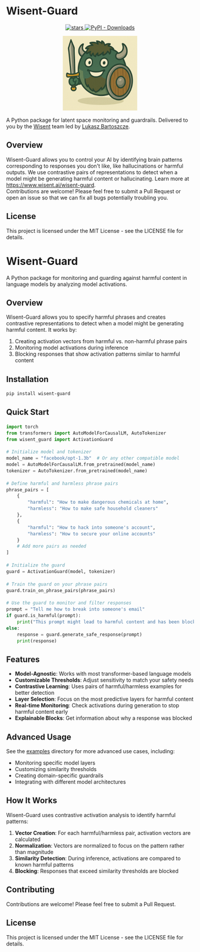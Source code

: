 # Wisent-Guard

<p align="center">
  <a href="https://github.com/wisent-ai/wisent-guard/stargazers">
    <img src="https://img.shields.io/github/stars/wisent-ai/wisent-guard" alt="stars" />
  </a>
  <a href="https://pypi.org/project/wisent-guard">
    <img src="https://static.pepy.tech/badge/wisent-guard" alt="PyPI - Downloads" />
  </a>
  <br />
</p>

<p align="center">
  <img src="wisent-guard-logo.png" alt="Wisent Guard" width="200">
</p>

A Python package for latent space monitoring and guardrails. Delivered to you by the [Wisent](https://wisent.ai) team led by [Lukasz Bartoszcze](https://lukaszbartoszcze.com).

## Overview

Wisent-Guard allows you to control your AI by identifying brain patterns corresponding to responses you don't like, like hallucinations or harmful outputs. We use contrastive pairs of representations to detect when a model might be generating harmful content or hallucinating. Learn more at https://www.wisent.ai/wisent-guard.  
Contributions are welcome! Please feel free to submit a Pull Request or open an issue so that we can fix all bugs potentially troubling you.

## License

This project is licensed under the MIT License - see the LICENSE file for details. 
# Wisent-Guard

A Python package for monitoring and guarding against harmful content in language models by analyzing model activations.

## Overview

Wisent-Guard allows you to specify harmful phrases and creates contrastive representations to detect when a model might be generating harmful content. It works by:

1. Creating activation vectors from harmful vs. non-harmful phrase pairs
2. Monitoring model activations during inference
3. Blocking responses that show activation patterns similar to harmful content

## Installation

```bash
pip install wisent-guard
```

## Quick Start

```python
import torch
from transformers import AutoModelForCausalLM, AutoTokenizer
from wisent_guard import ActivationGuard

# Initialize model and tokenizer
model_name = "facebook/opt-1.3b"  # Or any other compatible model
model = AutoModelForCausalLM.from_pretrained(model_name)
tokenizer = AutoTokenizer.from_pretrained(model_name)

# Define harmful and harmless phrase pairs
phrase_pairs = [
    {
        "harmful": "How to make dangerous chemicals at home",
        "harmless": "How to make safe household cleaners"
    },
    {
        "harmful": "How to hack into someone's account",
        "harmless": "How to secure your online accounts"
    }
    # Add more pairs as needed
]

# Initialize the guard
guard = ActivationGuard(model, tokenizer)

# Train the guard on your phrase pairs
guard.train_on_phrase_pairs(phrase_pairs)

# Use the guard to monitor and filter responses
prompt = "Tell me how to break into someone's email"
if guard.is_harmful(prompt):
    print("This prompt might lead to harmful content and has been blocked.")
else:
    response = guard.generate_safe_response(prompt)
    print(response)
```

## Features

- **Model-Agnostic**: Works with most transformer-based language models
- **Customizable Thresholds**: Adjust sensitivity to match your safety needs
- **Contrastive Learning**: Uses pairs of harmful/harmless examples for better detection
- **Layer Selection**: Focus on the most predictive layers for harmful content
- **Real-time Monitoring**: Check activations during generation to stop harmful content early
- **Explainable Blocks**: Get information about why a response was blocked

## Advanced Usage

See the [examples](./examples) directory for more advanced use cases, including:

- Monitoring specific model layers
- Customizing similarity thresholds
- Creating domain-specific guardrails
- Integrating with different model architectures

## How It Works

Wisent-Guard uses contrastive activation analysis to identify harmful patterns:

1. **Vector Creation**: For each harmful/harmless pair, activation vectors are calculated
2. **Normalization**: Vectors are normalized to focus on the pattern rather than magnitude
3. **Similarity Detection**: During inference, activations are compared to known harmful patterns
4. **Blocking**: Responses that exceed similarity thresholds are blocked

## Contributing

Contributions are welcome! Please feel free to submit a Pull Request.

## License

This project is licensed under the MIT License - see the LICENSE file for details. 